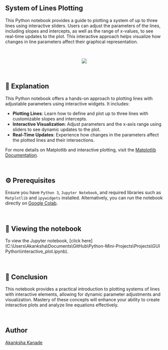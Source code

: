 ## System of Lines Plotting

This Python notebook provides a guide to plotting a system of up to three lines using interactive sliders. Users can adjust the parameters of the lines, including slopes and intercepts, as well as the range of x-values, to see real-time updates to the plot. This interactive approach helps visualize how changes in line parameters affect their graphical representation.

<br>

<p align="center">
    <img src="https://example.com/plot_image.png"> <!-- Replace with actual image URL -->
</p>

<br>

## 🌟 Explanation

This Python notebook offers a hands-on approach to plotting lines with adjustable parameters using interactive widgets. It includes:

- **Plotting Lines**: Learn how to define and plot up to three lines with customizable slopes and intercepts.
- **Interactive Visualization**: Adjust parameters and the x-axis range using sliders to see dynamic updates to the plot.
- **Real-Time Updates**: Experience how changes in the parameters affect the plotted lines and their intersections.

For more details on Matplotlib and interactive plotting, visit the [Matplotlib Documentation](https://matplotlib.org/stable/contents.html).

<br>

## ⚙️ Prerequisites

Ensure you have `Python 3`, `Jupyter Notebook`, and required libraries such as `Matplotlib` and `ipywidgets` installed. Alternatively, you can run the notebook directly on [Google Colab](https://colab.research.google.com).

<br>

## 📒 Viewing the notebook

To view the Jupyter notebook, [click here](C:\Users\Akanksha\Documents\GitHub\Python-Mini-Projects\Projects\GUI Python\interactive_plot.ipynb).

<br>

## 📜 Conclusion

This notebook provides a practical introduction to plotting systems of lines with interactive elements, allowing for dynamic parameter adjustments and visualization. Mastery of these concepts will enhance your ability to create interactive plots and analyze line equations effectively.

<br>

##   Author

[Akanksha Kanade](https://github.com/your-github-username)